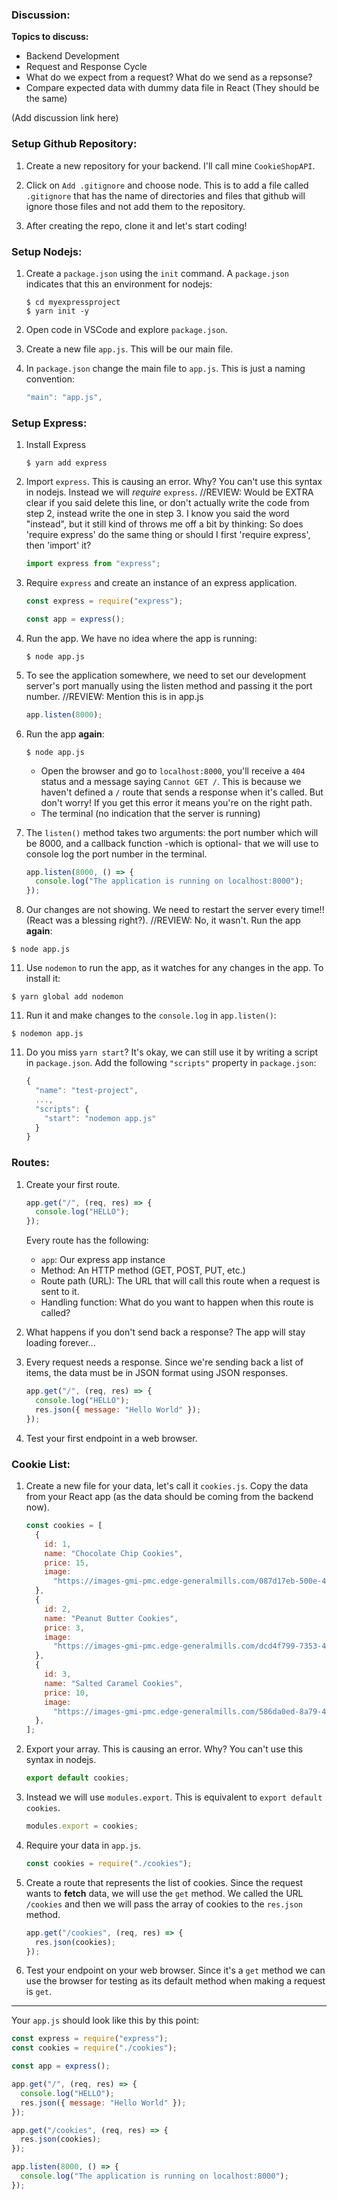 ### Discussion:

**Topics to discuss:**

- Backend Development
- Request and Response Cycle
- What do we expect from a request? What do we send as a repsonse?
- Compare expected data with dummy data file in React (They should be the same)

(Add discussion link here)

### Setup Github Repository:

1. Create a new repository for your backend. I'll call mine `CookieShopAPI`.

2. Click on `Add .gitignore` and choose node. This is to add a file called `.gitignore` that has the name of directories and files that github will ignore those files and not add them to the repository.

3. After creating the repo, clone it and let's start coding!

### Setup Nodejs:

1. Create a `package.json` using the `init` command. A `package.json` indicates that this an environment for nodejs:

   ```shell
   $ cd myexpressproject
   $ yarn init -y
   ```

2. Open code in VSCode and explore `package.json`.

3. Create a new file `app.js`. This will be our main file.

4. In `package.json` change the main file to `app.js`. This is just a naming convention:

   ```javascript
   "main": "app.js",
   ```

### Setup Express:

1. Install Express

   ```shell
   $ yarn add express
   ```

2. Import `express`. This is causing an error. Why? You can't use this syntax in nodejs. Instead we will _require_ `express`. //REVIEW: Would be EXTRA clear if you said delete this line, or don't actually write the code from step 2, instead write the one in step 3. I know you said the word "instead", but it still kind of throws me off a bit by thinking: So does 'require express' do the same thing or should I first 'require express', then 'import' it?

   ```javascript
   import express from "express";
   ```

3. Require `express` and create an instance of an express application.

   ```javascript
   const express = require("express");

   const app = express();
   ```

4. Run the app. We have no idea where the app is running:

   ```shell
   $ node app.js
   ```

5. To see the application somewhere, we need to set our development server's port manually using the listen method and passing it the port number. //REVIEW: Mention this is in app.js

   ```javascript
   app.listen(8000);
   ```

6. Run the app **again**:

   ```shell
   $ node app.js
   ```

   - Open the browser and go to `localhost:8000`, you'll receive a `404` status and a message saying `Cannot GET /`. This is because we haven't defined a `/` route that sends a response when it's called. But don't worry! If you get this error it means you're on the right path.
   - The terminal (no indication that the server is running)

7. The `listen()` method takes two arguments: the port number which will be 8000, and a callback function -which is optional- that we will use to console log the port number in the terminal.

   ```javascript
   app.listen(8000, () => {
     console.log("The application is running on localhost:8000");
   });
   ```

8. Our changes are not showing. We need to restart the server every time!! (React was a blessing right?). //REVIEW: No, it wasn't. Run the app **again**:

```shell
$ node app.js
```

11. Use `nodemon` to run the app, as it watches for any changes in the app. To install it:

```shell
$ yarn global add nodemon
```

11. Run it and make changes to the `console.log` in `app.listen()`:

```shell
$ nodemon app.js
```

11. Do you miss `yarn start`? It's okay, we can still use it by writing a script in `package.json`. Add the following `"scripts"` property in `package.json`:

    ```javascript
    {
      "name": "test-project",
      ...,
      "scripts": {
        "start": "nodemon app.js"
      }
    }
    ```

### Routes:

1. Create your first route.

   ```javascript
   app.get("/", (req, res) => {
     console.log("HELLO");
   });
   ```

   Every route has the following:

   - `app`: Our express app instance
   - Method: An HTTP method (GET, POST, PUT, etc.)
   - Route path (URL): The URL that will call this route when a request is sent to it.
   - Handling function: What do you want to happen when this route is called?

2. What happens if you don't send back a response? The app will stay loading forever...

3. Every request needs a response. Since we're sending back a list of items, the data must be in JSON format using JSON responses.

   ```javascript
   app.get("/", (req, res) => {
     console.log("HELLO");
     res.json({ message: "Hello World" });
   });
   ```

4. Test your first endpoint in a web browser.

### Cookie List:

1. Create a new file for your data, let's call it `cookies.js`. Copy the data from your React app (as the data should be coming from the backend now).

   ```javascript
   const cookies = [
     {
       id: 1,
       name: "Chocolate Chip Cookies",
       price: 15,
       image:
         "https://images-gmi-pmc.edge-generalmills.com/087d17eb-500e-4b26-abd1-4f9ffa96a2c6.jpg",
     },
     {
       id: 2,
       name: "Peanut Butter Cookies",
       price: 3,
       image:
         "https://images-gmi-pmc.edge-generalmills.com/dcd4f799-7353-4e56-ba50-623581cba3bc.jpg",
     },
     {
       id: 3,
       name: "Salted Caramel Cookies",
       price: 10,
       image:
         "https://images-gmi-pmc.edge-generalmills.com/586da0ed-8a79-4390-9137-f60852ca312a.jpg",
     },
   ];
   ```

2. Export your array. This is causing an error. Why? You can't use this syntax in nodejs.

   ```js
   export default cookies;
   ```

3. Instead we will use `modules.export`. This is equivalent to `export default cookies`.

   ```js
   modules.export = cookies;
   ```

4. Require your data in `app.js`.

   ```javascript
   const cookies = require("./cookies");
   ```

5. Create a route that represents the list of cookies. Since the request wants to **fetch** data, we will use the `get` method. We called the URL `/cookies` and then we will pass the array of cookies to the `res.json` method.

   ```javascript
   app.get("/cookies", (req, res) => {
     res.json(cookies);
   });
   ```

6. Test your endpoint on your web browser. Since it's a `get` method we can use the browser for testing as its default method when making a request is `get`.

---

Your `app.js` should look like this by this point:

```javascript
const express = require("express");
const cookies = require("./cookies");

const app = express();

app.get("/", (req, res) => {
  console.log("HELLO");
  res.json({ message: "Hello World" });
});

app.get("/cookies", (req, res) => {
  res.json(cookies);
});

app.listen(8000, () => {
  console.log("The application is running on localhost:8000");
});
```

